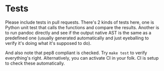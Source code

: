 # Tests

Please include tests in pull requests. There's 2 kinds of tests here, one is Python unit test that calls the functions and compare the results. Another is to run pandoc directly and see if the output native AST is the same as a predefined one (usually generated automatically and just eyeballing to verify it's doing what it's supposed to do).

And also note that pep8 compliant is checked. Try `make test` to verify everything's right. Alternatively, you can activate CI in your folk. CI is setup to check these automatically.
